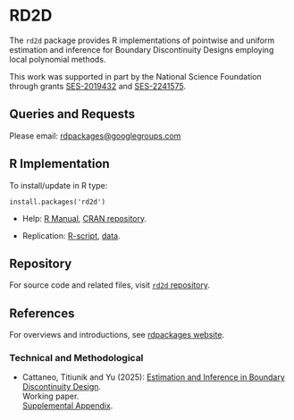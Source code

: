 # RD2D

The `rd2d` package provides R implementations of pointwise and uniform estimation and inference for Boundary Discontinuity Designs employing local polynomial methods.

This work was supported in part by the National Science Foundation through grants [SES-2019432](https://www.nsf.gov/awardsearch/showAward?AWD_ID=2019432) and [SES-2241575](https://www.nsf.gov/awardsearch/showAward?AWD_ID=2241575).

## Queries and Requests

Please email: [rdpackages@googlegroups.com](mailto:rdpackages@googlegroups.com)


## R Implementation

To install/update in R type:
```
install.packages('rd2d')
```

- Help: [R Manual](https://cran.r-project.org/web/packages/rd2d/rd2d.pdf), [CRAN repository](https://cran.r-project.org/package=rd2d).

- Replication: [R-script](), [data]().


## Repository

For source code and related files, visit [`rd2d` repository](https://github.com/rdpackages/rd2d/).


## References

For overviews and introductions, see [rdpackages website](https://rdpackages.github.io).


### Technical and Methodological

- Cattaneo, Titiunik and Yu (2025): [Estimation and Inference in Boundary Discontinuity Design](https://rdpackages.github.io/references/Cattaneo-Titiunik-Yu_2025_BoundaryRD.pdf).<br>
Working paper.<br>
[Supplemental Appendix](https://rdpackages.github.io/references/Cattaneo-Titiunik-Yu_2025_BoundaryRD--Supplement.pdf).


<br><br>
